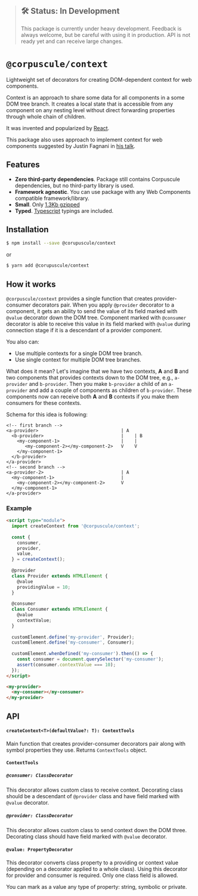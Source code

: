 > ## 🛠 Status: In Development
> This package is currently under heavy development. Feedback is always welcome, but be careful with
using it in production. API is not ready yet and can receive large changes.

# `@corpuscule/context`
Lightweight set of decorators for creating DOM-dependent context for web components.

Context is an approach to share some data for all components in a some DOM tree branch. It creates
a local state that is accessible from any component on any nesting level without direct forwarding
properties through whole chain of children. 

It was invented and popularized by [React](https://reactjs.org/docs/context.html).

This package also uses approach to implement context for web components suggested by Justin Fagnani
in [his talk](https://youtu.be/6o5zaKHedTE).

## Features
* **Zero third-party dependencies**. Package still contains Corpuscule dependencies, but no
third-party library is used.
* **Framework agnostic**. You can use package with any Web Components compatible framework/library.
* **Small**. Only [1.3Kb gzipped](https://bundlephobia.com/result?p=@corpuscule/context@0.6.0)
* **Typed**. [Typescript](http://www.typescriptlang.org/) typings are included.

## Installation
```bash
$ npm install --save @corupuscule/context
```
or
```bash
$ yarn add @corupuscule/context
```

## How it works
`@corpuscule/context` provides a single function that creates provider-consumer decorators pair.
When you apply `@provider` decorator to a component, it gets an ability to send the value of its
field marked with `@value` decorator down the DOM tree. Component marked with `@consumer`
decorator is able to receive this value in its field marked with `@value` during connection stage
if it is a descendant of a provider component.

You also can:
* Use multiple contexts for a single DOM tree branch.
* Use single context for multiple DOM tree branches.

What does it mean? Let's imagine that we have two contexts, **A** and **B** and two components that
provides contexts down to the DOM tree, e.g., `a-provider` and `b-provider`. Then you make
`b-provider` a child of an `a-provider` and add a couple of components as children of
`b-provider`. These components now can receive both **A** and **B** contexts if you make them
consumers for these contexts.

Schema for this idea is following:
```
<!-- first branch -->
<a-provider>                               | A     
  <b-provider>                             |    | B
    <my-component-1>                       |    |  
       <my-component-2></my-component-2>   V    V  
    </my-component-1>                  
  </b-provider>                    
</a-provider>                      
<!-- second branch -->
<a-provider-2>                             | A     
  <my-component-1>                         |
    <my-component-2></my-component-2>      V
  </my-component-1>
</a-provider>
```

### Example
```html
<script type="module">
  import createContext from '@corpuscule/context';
  
  const {
    consumer,
    provider,
    value,
  } = createContext();
  
  @provider
  class Provider extends HTMLElement {
    @value
    providingValue = 10;
  }
  
  @consumer
  class Consumer extends HTMLElement {
    @value
    contextValue;
  }
  
  customElement.define('my-provider', Provider);
  customElement.define('my-consumer', Consumer);
  
  customElement.whenDefined('my-consumer').then(() => {
    const consumer = document.querySelector('my-consumer');
    assert(consumer.contextValue === 10);  
  });
</script>

<my-provider>
  <my-consumer></my-consumer>
</my-provider>
```

## API
#### `createContext<T>(defaultValue?: T): ContextTools`
Main function that creates provider-consumer decorators pair along with symbol properties they use. 
Returns `ContextTools` object.

#### `ContextTools`
##### `@consumer: ClassDecorator`
This decorator allows custom class to receive context. Decorating class should be a descendant of 
`@provider` class and have field marked with `@value` decorator.

##### `@provider: ClassDecorator`
This decorator allows custom class to send context down the DOM three. Decorating class should have
field marked with `@value` decorator.

#### `@value: PropertyDecorator`
This decorator converts class property to a providing or context value (depending on a decorator
applied to a whole class). Using this decorator for provider and consumer is required. Only one 
class field is allowed.

You can mark as a value any type of property: string, symbolic or private.
